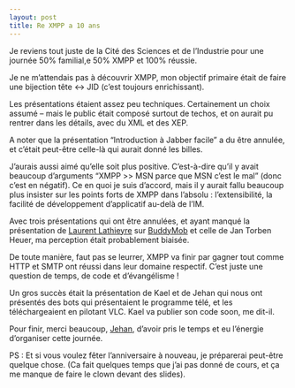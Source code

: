 ```yaml
---
layout: post
title: Re XMPP a 10 ans
---
```

<p>Je reviens tout juste de la Cité des Sciences et de l&#8217;Industrie pour une journée 50% familial,e 50% XMPP et 100% réussie.</p>

<p>Je ne m&#8217;attendais pas à découvrir XMPP, mon objectif primaire était de faire une bijection tête &lt;-&gt; JID (c&#8217;est toujours enrichissant).</p>

<p>Les présentations étaient assez peu techniques. Certainement un choix assumé &#8211; mais le public était composé surtout de techos, et on aurait pu rentrer dans les détails, avec du XML et des  XEP.</p>

<p>A noter que la présentation &#8220;Introduction à Jabber facile&#8221; a du être annulée, et c&#8217;était peut-être celle-là qui aurait donné les billes.</p>

<p>J&#8217;aurais aussi aimé qu&#8217;elle soit plus positive. C&#8217;est-à-dire qu&#8217;il y avait beaucoup d&#8217;arguments &#8220;XMPP &gt;&gt; MSN parce que MSN c&#8217;est le mal&#8221; (donc c&#8217;est en négatif). Ce en quoi je suis d&#8217;accord, mais il y aurait fallu beaucoup plus insister sur les points forts de XMPP dans l&#8217;absolu : l&#8217;extensibilité, la facilité de développement d&#8217;applicatif au-delà de l&#8217;IM. </p>

<p>Avec trois présentations qui ont être annulées, et ayant manqué la présentation de <a href="http://ubikod.com/otmf/">Laurent Lathieyre</a> sur <a href="http://www.buddymob.com/">BuddyMob</a> et celle de Jan Torben Heuer,  ma perception était probablement biaisée.</p>

<p>De toute manière, faut pas se leurrer, XMPP va finir par gagner  tout comme HTTP et SMTP ont réussi dans leur domaine respectif. C&#8217;est juste une question de temps, de code et d&#8217;évangélisme !</p>

<p>Un gros succès était la présentation de Kael et de Jehan qui nous ont présentés des bots qui présentaient le programme télé, et les téléchargeaient en pilotant VLC. Kael va publier son code soon, me dit-il.</p>

<p>Pour finir, merci beaucoup, <a href="http://jehan.zemarmot.net/blog/">Jehan</a>, d&#8217;avoir pris le temps et eu l&#8217;énergie d&#8217;organiser cette journée.</p>

<p>PS : Et si vous voulez fêter l&#8217;anniversaire à nouveau, je préparerai peut-être quelque chose. (Ca fait quelques temps que j&#8217;ai pas donné de cours, et ça me manque de faire le clown devant des slides).</p>      
